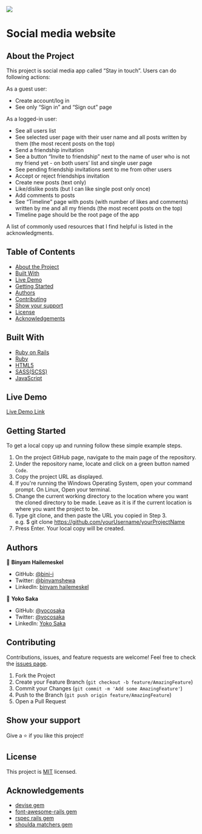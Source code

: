 ![](https://img.shields.io/badge/Microverse-blueviolet)

# Social media website
<!-- ![Top Page Screenshot](./screenshot.png) -->

## About the Project

This project is social media app called “Stay in touch”.
Users can do following actions:

As a guest user:
- Create account/log in
- See only “Sign in” and “Sign out” page

As a logged-in user:
- See all users list
- See selected user page with their user name and all posts written by them (the most recent posts on the top)
- Send a friendship invitation
- See a button “Invite to friendship” next to the name of user who is not my friend yet - on both users’ list and single user page
- See pending friendship invitations sent to me from other users
- Accept or reject friendships invitation
- Create new posts (text only)
- Like/dislike posts (but I can like single post only once)
- Add comments to posts
- See “Timeline” page with posts (with number of likes and comments) written by me and all my friends (the most recent posts on the top)
- Timeline page should be the root page of the app

A list of commonly used resources that I find helpful is listed in the acknowledgments.


## Table of Contents

* [About the Project](#about-the-project)
* [Built With](#built-with)
* [Live Demo](#live-demo)
* [Getting Started](#getting-started)
* [Authors](#authors)
* [Contributing](#contributing)
* [Show your support](#show-your-support)
* [License](#license)
* [Acknowledgements](#acknowledgements)

## Built With

* [Ruby on Rails](https://rubyonrails.org/)
* [Ruby](https://www.ruby-lang.org/en/)
* [HTML5](https://en.wikipedia.org/wiki/HTML5)
* [SASS(SCSS)](https://sass-lang.com/)
* [JavaScript](https://en.wikipedia.org/wiki/JavaScript)


## Live Demo

[Live Demo Link](#)


## Getting Started

To get a local copy up and running follow these simple example steps.

1. On the project GitHub page, navigate to the main page of the repository.
2. Under the repository name, locate and click on a green button named `Code`. 
3. Copy the project URL as displayed.
4. If you're running the Windows Operating System, open your command prompt. On Linux, Open your terminal. 
5. Change the current working directory to the location where you want the cloned directory to be made. Leave as it is if the current location is where you want the project to be. 
6. Type git clone, and then paste the URL you copied in Step 3. <br>
e.g. $ git clone https://github.com/yourUsername/yourProjectName 
7. Press Enter. Your local copy will be created. 


## Authors

👤 **Binyam Hailemeskel**

- GitHub: [@bini-i](https://github.com/bini-i)
- Twitter: [@binyamshewa](https://twitter.com/binyamshewa)
- LinkedIn: [binyam hailemeskel](https://www.linkedin.com/in/bini-i/)


👤 **Yoko Saka**

- GitHub: [@yocosaka](https://github.com/yocosaka)
- Twitter: [@yocosaka](https://twitter.com/yocosaka)
- LinkedIn: [Yoko Saka](https://www.linkedin.com/in/yokosaka)


## Contributing

Contributions, issues, and feature requests are welcome!
Feel free to check the [issues page](../../issues).

1. Fork the Project
2. Create your Feature Branch (`git checkout -b feature/AmazingFeature`)
3. Commit your Changes (`git commit -m 'Add some AmazingFeature'`)
4. Push to the Branch (`git push origin feature/AmazingFeature`)
5. Open a Pull Request


## Show your support

Give a ⭐️ if you like this project!


## License

This project is [MIT](./LICENSE) licensed.


## Acknowledgements
* [devise gem](https://github.com/heartcombo/devise)
* [font-awesome-rails gem](https://github.com/bokmann/font-awesome-rails)
* [rspec rails gem](https://github.com/rspec/rspec-rails)
* [shoulda matchers gem](https://github.com/thoughtbot/shoulda-matchers)
